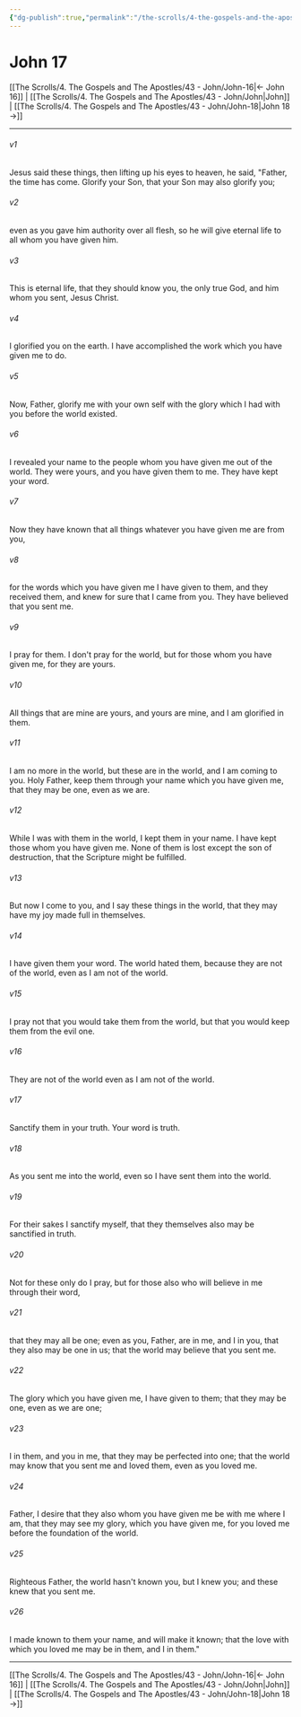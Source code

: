 ```yaml
---
{"dg-publish":true,"permalink":"/the-scrolls/4-the-gospels-and-the-apostles/43-john/john-17/","tags":["#TheScrolls","#GospelsApostles"]}
---
```


# John 17


[[The Scrolls/4. The Gospels and The Apostles/43 - John/John-16\|← John 16]] | [[The Scrolls/4. The Gospels and The Apostles/43 - John/John\|John]] | [[The Scrolls/4. The Gospels and The Apostles/43 - John/John-18\|John 18 →]]
***



###### v1 
Jesus said these things, then lifting up his eyes to heaven, he said, "Father, the time has come. Glorify your Son, that your Son may also glorify you; 

###### v2 
even as you gave him authority over all flesh, so he will give eternal life to all whom you have given him. 

###### v3 
This is eternal life, that they should know you, the only true God, and him whom you sent, Jesus Christ. 

###### v4 
I glorified you on the earth. I have accomplished the work which you have given me to do. 

###### v5 
Now, Father, glorify me with your own self with the glory which I had with you before the world existed. 

###### v6 
I revealed your name to the people whom you have given me out of the world. They were yours, and you have given them to me. They have kept your word. 

###### v7 
Now they have known that all things whatever you have given me are from you, 

###### v8 
for the words which you have given me I have given to them, and they received them, and knew for sure that I came from you. They have believed that you sent me. 

###### v9 
I pray for them. I don't pray for the world, but for those whom you have given me, for they are yours. 

###### v10 
All things that are mine are yours, and yours are mine, and I am glorified in them. 

###### v11 
I am no more in the world, but these are in the world, and I am coming to you. Holy Father, keep them through your name which you have given me, that they may be one, even as we are. 

###### v12 
While I was with them in the world, I kept them in your name. I have kept those whom you have given me. None of them is lost except the son of destruction, that the Scripture might be fulfilled. 

###### v13 
But now I come to you, and I say these things in the world, that they may have my joy made full in themselves. 

###### v14 
I have given them your word. The world hated them, because they are not of the world, even as I am not of the world. 

###### v15 
I pray not that you would take them from the world, but that you would keep them from the evil one. 

###### v16 
They are not of the world even as I am not of the world. 

###### v17 
Sanctify them in your truth. Your word is truth. 

###### v18 
As you sent me into the world, even so I have sent them into the world. 

###### v19 
For their sakes I sanctify myself, that they themselves also may be sanctified in truth. 

###### v20 
Not for these only do I pray, but for those also who will believe in me through their word, 

###### v21 
that they may all be one; even as you, Father, are in me, and I in you, that they also may be one in us; that the world may believe that you sent me. 

###### v22 
The glory which you have given me, I have given to them; that they may be one, even as we are one; 

###### v23 
I in them, and you in me, that they may be perfected into one; that the world may know that you sent me and loved them, even as you loved me. 

###### v24 
Father, I desire that they also whom you have given me be with me where I am, that they may see my glory, which you have given me, for you loved me before the foundation of the world. 

###### v25 
Righteous Father, the world hasn't known you, but I knew you; and these knew that you sent me. 

###### v26 
I made known to them your name, and will make it known; that the love with which you loved me may be in them, and I in them."

***
[[The Scrolls/4. The Gospels and The Apostles/43 - John/John-16\|← John 16]] | [[The Scrolls/4. The Gospels and The Apostles/43 - John/John\|John]] | [[The Scrolls/4. The Gospels and The Apostles/43 - John/John-18\|John 18 →]]
